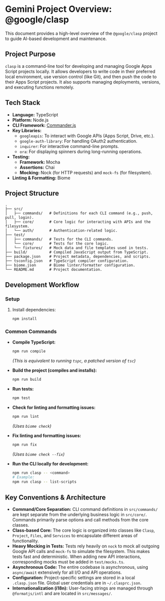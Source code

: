 # Gemini Project Overview: @google/clasp

This document provides a high-level overview of the `@google/clasp` project to guide AI-based development and maintenance.

## Project Purpose

`clasp` is a command-line tool for developing and managing Google Apps Script projects locally. It allows developers to write code in their preferred local environment, use version control (like Git), and then push the code to their Apps Script projects. It also supports managing deployments, versions, and executing functions remotely.

## Tech Stack

-   **Language:** TypeScript
-   **Platform:** Node.js
-   **CLI Framework:** [Commander.js](https://github.com/tj/commander.js)
-   **Key Libraries:**
    -   `googleapis`: To interact with Google APIs (Apps Script, Drive, etc.).
    -   `google-auth-library`: For handling OAuth2 authentication.
    -   `inquirer`: For interactive command-line prompts.
    -   `ora`: For displaying spinners during long-running operations.
-   **Testing:**
    -   **Framework:** Mocha
    -   **Assertions:** Chai
    -   **Mocking:** Nock (for HTTP requests) and `mock-fs` (for filesystem).
-   **Linting & Formatting:** Biome

## Project Structure

```
.
├── src/
│   ├── commands/   # Definitions for each CLI command (e.g., push, pull, login).
│   ├── core/       # Core logic for interacting with APIs and the filesystem.
│   └── auth/       # Authentication-related logic.
├── test/
│   ├── commands/   # Tests for the CLI commands.
│   └── core/       # Tests for the core logic.
│   └── fixtures/   # Mock data and file templates used in tests.
├── build/          # Compiled JavaScript output from TypeScript.
├── package.json    # Project metadata, dependencies, and scripts.
├── tsconfig.json   # TypeScript compiler configuration.
├── biome.json      # Biome linter/formatter configuration.
└── README.md       # Project documentation.
```

## Development Workflow

### Setup

1.  Install dependencies:
    ```bash
    npm install
    ```

### Common Commands

-   **Compile TypeScript:**
    ```bash
    npm run compile
    ```
    *(This is equivalent to running `tspc`, a patched version of `tsc`)*

-   **Build the project (compiles and installs):**
    ```bash
    npm run build
    ```

-   **Run tests:**
    ```bash
    npm test
    ```

-   **Check for linting and formatting issues:**
    ```bash
    npm run lint
    ```
    *(Uses `biome check`)*

-   **Fix linting and formatting issues:**
    ```bash
    npm run fix
    ```
    *(Uses `biome check --fix`)*

-   **Run the CLI locally for development:**
    ```bash
    npm run clasp -- <command>
    # Example:
    npm run clasp -- list-scripts
    ```

## Key Conventions & Architecture

-   **Command/Core Separation:** CLI command definitions in `src/commands/` are kept separate from the underlying business logic in `src/core/`. Commands primarily parse options and call methods from the core classes.
-   **Class-based Core:** The core logic is organized into classes like `Clasp`, `Project`, `Files`, and `Services` to encapsulate different areas of functionality.
-   **Heavy Mocking in Tests:** Tests rely heavily on `nock` to mock all outgoing Google API calls and `mock-fs` to simulate the filesystem. This makes tests fast and deterministic. When adding new API interactions, corresponding mocks must be added in `test/mocks.ts`.
-   **Asynchronous Code:** The entire codebase is asynchronous, using `async/await` extensively for all I/O and API operations.
-   **Configuration:** Project-specific settings are stored in a local `.clasp.json` file. Global user credentials are in `~/.clasprc.json`.
-   **Internationalization (i18n):** User-facing strings are managed through `@formatjs/intl` and are located in `src/messages/`.
